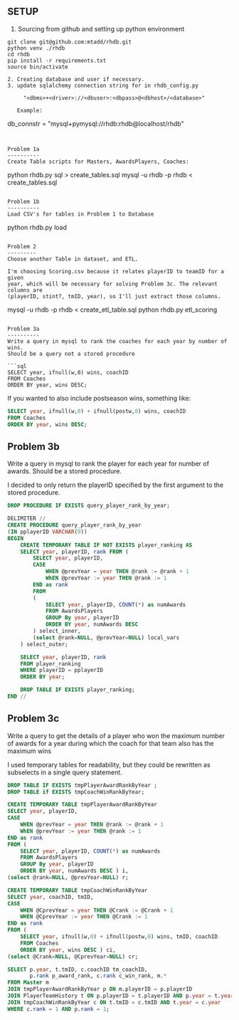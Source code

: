 SETUP
-----

1. Sourcing from github and setting up python environment
```
git clone git@github.com:mtadd/rhdb.git
python venv ./rhdb
cd rhdb
pip install -r requirements.txt
source bin/activate

2. Creating database and user if necessary.
3. update sqlalchemy connection string for in rhdb_config.py

     "<dbms>+<driver>://<dbuser>:<dbpass>@<dbhost>/<database>"

   Example: 
```
db_connstr = "mysql+pymysql://rhdb:rhdb@localhost/rhdb"
```


Problem 1a
----------
Create Table scripts for Masters, AwardsPlayers, Coaches:

```
python rhdb.py sql > create_tables.sql
mysql -u rhdb -p rhdb < create_tables.sql
```

Problem 1b 
----------
Load CSV's for tables in Problem 1 to Database

```
python rhdb.py load
```

Problem 2
---------
Choose another Table in dataset, and ETL.

I'm choosing Scoring.csv because it relates playerID to teamID for a given
year, which will be necessary for solving Problem 3c. The relevant columns are 
(playerID, stint?, tmID, year), so I'll just extract those columns.

```
mysql -u rhdb -p rhdb < create_etl_table.sql
python rhdb.py etl_scoring
```

Problem 3a
----------
Write a query in mysql to rank the coaches for each year by number of wins. 
Should be a query not a stored procedure

```sql
SELECT year, ifnull(w,0) wins, coachID 
FROM Coaches
ORDER BY year, wins DESC;
```

If you wanted to also include postseason wins, something like:

```sql
SELECT year, ifnull(w,0) + ifnull(postw,0) wins, coachID 
FROM Coaches
ORDER BY year, wins DESC;
```

Problem 3b
----------
Write a query in mysql to rank the player for each year for number of awards. Should be a stored procedure.

I decided to only return the playerID specified by the first argument to the
stored procedure.

```sql
DROP PROCEDURE IF EXISTS query_player_rank_by_year;

DELIMITER //
CREATE PROCEDURE query_player_rank_by_year
(IN pplayerID VARCHAR(9))
BEGIN
    CREATE TEMPORARY TABLE IF NOT EXISTS player_ranking AS
    SELECT year, playerID, rank FROM (
        SELECT year, playerID, 
        CASE 
            WHEN @prevYear = year THEN @rank := @rank + 1
            WhEN @prevYear := year THEN @rank := 1
        END as rank
        FROM
        (
            SELECT year, playerID, COUNT(*) as numAwards
            FROM AwardsPlayers
            GROUP By year, playerID
            ORDER BY year, numAwards DESC
        ) select_inner, 
        (select @rank=NULL, @prevYear=NULL) local_vars
    ) select_outer;

    SELECT year, playerID, rank
    FROM player_ranking
    WHERE playerID = pplayerID
    ORDER BY year;

    DROP TABLE IF EXISTS player_ranking;
END //
```

Problem 3c
----------
Write a query to get the details of a player who won the maximum number of awards for a year during which the coach for that team also has the maximum wins

I used temporary tables for readability, but they could be rewritten as
subselects in a single query statement.

```sql
DROP TABLE IF EXISTS tmpPlayerAwardRankByYear ;
DROP TABLE if EXISTS tmpCoachWinRankByYear;

CREATE TEMPORARY TABLE tmpPlayerAwardRankByYear
SELECT year, playerID, 
CASE 
    WHEN @prevYear = year THEN @rank := @rank + 1
    WhEN @prevYear := year THEN @rank := 1
END as rank
FROM (
    SELECT year, playerID, COUNT(*) as numAwards
    FROM AwardsPlayers
    GROUP By year, playerID
    ORDER BY year, numAwards DESC ) i, 
(select @rank=NULL, @prevYear=NULL) r;

CREATE TEMPORARY TABLE tmpCoachWinRankByYear
SELECT year, coachID, tmID,
CASE 
    WHEN @CprevYear = year THEN @Crank := @Crank + 1
    WHEN @CprevYear := year THEN @Crank := 1 
END as rank
FROM (
    SELECT year, ifnull(w,0) + ifnull(postw,0) wins, tmID, coachID 
    FROM Coaches
    ORDER BY year, wins DESC ) ci,
(select @Crank=NULL, @CprevYear=NULL) cr;

SELECT p.year, t.tmID, c.coachID tm_coachID, 
       p.rank p_award_rank, c.rank c_win_rank, m.* 
FROM Master m
JOIN tmpPlayerAwardRankByYear p ON m.playerID = p.playerID
JOIN PlayerTeamHistory t ON p.playerID = t.playerID AND p.year = t.year
JOIN tmpCoachWinRankByYear c ON t.tmID = c.tmID AND t.year = c.year
WHERE c.rank = 1 AND p.rank = 1;
```

